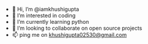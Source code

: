 - 👋 Hi, I’m @iamkhushigupta
- 👀 I’m interested in coding
- 🌱 I’m currently learning python
- 💞️ I’m looking to collaborate on open source projects
- 📫 ping me on khushigupta02530@gmail.com

<!---
iamkhushigupta/iamkhushigupta is a ✨ special ✨ repository because its `README.md` (this file) appears on your GitHub profile.
You can click the Preview link to take a look at your changes.
--->
